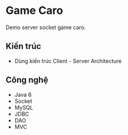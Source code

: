 # Game Caro

Demo server socket game caro.
## Kiến trúc
- Dùng kiến trúc  Client - Server Architecture

## Công nghệ
- Java 8
- Socket
- MySQL
- JDBC
- DAO
- MVC
